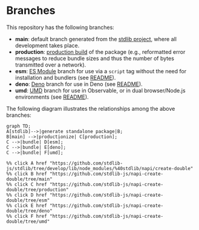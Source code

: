 <!--

@license Apache-2.0

Copyright (c) 2022 The Stdlib Authors.

Licensed under the Apache License, Version 2.0 (the "License");
you may not use this file except in compliance with the License.
You may obtain a copy of the License at

    http://www.apache.org/licenses/LICENSE-2.0

Unless required by applicable law or agreed to in writing, software
distributed under the License is distributed on an "AS IS" BASIS,
WITHOUT WARRANTIES OR CONDITIONS OF ANY KIND, either express or implied.
See the License for the specific language governing permissions and
limitations under the License.

-->

# Branches

This repository has the following branches:

-   **main**: default branch generated from the [stdlib project][stdlib-url], where all development takes place.
-   **production**: [production build][production-url] of the package (e.g., reformatted error messages to reduce bundle sizes and thus the number of bytes transmitted over a network).
-   **esm**: [ES Module][esm-url] branch for use via a `script` tag without the need for installation and bundlers (see [README][esm-readme]).
-   **deno**: [Deno][deno-url] branch for use in Deno (see [README][deno-readme]).
-   **umd**: [UMD][umd-url] branch for use in Observable, or in dual browser/Node.js environments (see [README][umd-readme]).

The following diagram illustrates the relationships among the above branches:

```mermaid
graph TD;
A[stdlib]-->|generate standalone package|B;
B[main] -->|productionize| C[production];
C -->|bundle| D[esm];
C -->|bundle| E[deno];
C -->|bundle| F[umd];

%% click A href "https://github.com/stdlib-js/stdlib/tree/develop/lib/node_modules/%40stdlib/napi/create-double"
%% click B href "https://github.com/stdlib-js/napi-create-double/tree/main"
%% click C href "https://github.com/stdlib-js/napi-create-double/tree/production"
%% click D href "https://github.com/stdlib-js/napi-create-double/tree/esm"
%% click E href "https://github.com/stdlib-js/napi-create-double/tree/deno"
%% click F href "https://github.com/stdlib-js/napi-create-double/tree/umd"
```

[stdlib-url]: https://github.com/stdlib-js/stdlib/tree/develop/lib/node_modules/%40stdlib/napi/create-double
[production-url]: https://github.com/stdlib-js/napi-create-double/tree/production
[deno-url]: https://github.com/stdlib-js/napi-create-double/tree/deno
[deno-readme]: https://github.com/stdlib-js/napi-create-double/blob/deno/README.md
[umd-url]: https://github.com/stdlib-js/napi-create-double/tree/umd
[umd-readme]: https://github.com/stdlib-js/napi-create-double/blob/umd/README.md
[esm-url]: https://github.com/stdlib-js/napi-create-double/tree/esm
[esm-readme]: https://github.com/stdlib-js/napi-create-double/blob/esm/README.md